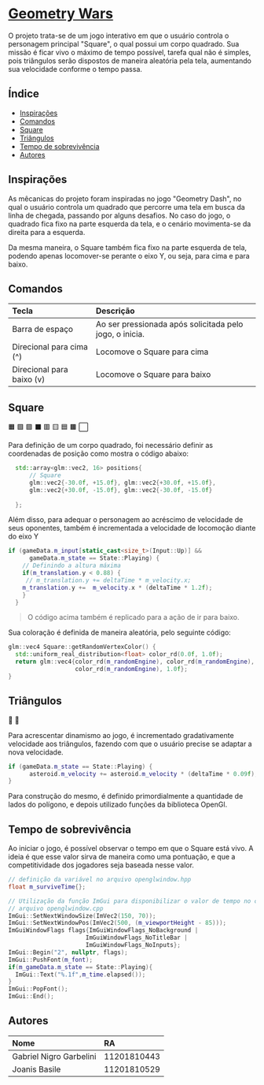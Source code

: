 # [Geometry Wars](https://gabriel-nigro.github.io/abcg/geometryWars/index.html)

O projeto trata-se de um jogo interativo em que o usuário controla o personagem principal "Square", o qual possui um corpo quadrado. Sua missão é ficar vivo o máximo de tempo possível, tarefa qual não é simples, pois triângulos serão dispostos de maneira aleatória pela tela, aumentando sua velocidade conforme o tempo passa.

## Índice

* [Inspirações](#inspirações)
* [Comandos](#comandos)
* [Square](#square)
* [Triângulos](#triângulos)
* [Tempo de sobrevivência](#tempo-de-sobrevivência)
* [Autores](#autores)



## Inspirações

As mêcanicas do projeto foram inspiradas no jogo "Geometry Dash", no qual o usuário controla um quadrado que percorre uma tela em busca da linha de chegada, passando por alguns desafios. No caso do jogo, o quadrado fica fixo na parte esquerda da tela, e o cenário movimenta-se da direita para a esquerda.

Da mesma maneira, o Square também fica fixo na parte esquerda de tela, podendo apenas locomover-se perante o eixo Y, ou seja, para cima e para baixo.

## Comandos

| Tecla                     | Descrição                                               |
|:--------------------------|:--------------------------------------------------------|
| Barra de espaço           | Ao ser pressionada após solicitada pelo jogo, o inicia. |
| Direcional para cima (^)  | Locomove o Square para cima                             |
| Direcional para baixo (v) | Locomove o Square para baixo                            |

## Square

🟧 🟩 🟪 ⬛ 🟥 🟨 🟦 🟫 ⬜

Para definição de um corpo quadrado, foi necessário definir as coordenadas de posição como mostra o código abaixo:

```cpp
  std::array<glm::vec2, 16> positions{
      // Square
      glm::vec2{-30.0f, +15.0f}, glm::vec2{+30.0f, +15.0f},
      glm::vec2{+30.0f, -15.0f}, glm::vec2{-30.0f, -15.0f}
    
  };
```

Além disso, para adequar o personagem ao acréscimo de velocidade de seus oponentes, também é incrementada a velocidade de locomoção diante do eixo Y

```cpp
if (gameData.m_input[static_cast<size_t>(Input::Up)] &&
      gameData.m_state == State::Playing) {
    // Definindo a altura máxima
    if(m_translation.y < 0.88) {
     // m_translation.y += deltaTime * m_velocity.x;
    m_translation.y +=  m_velocity.x * (deltaTime * 1.2f);
    }
  }
```

> O código acima também é replicado para a ação de ir para baixo.

Sua coloração é definida de maneira aleatória, pelo seguinte código:

```cpp
glm::vec4 Square::getRandomVertexColor() {
  std::uniform_real_distribution<float> color_rd(0.0f, 1.0f);
  return glm::vec4{color_rd(m_randomEngine), color_rd(m_randomEngine),
                   color_rd(m_randomEngine), 1.0f};
}
```

## Triângulos

🔺 🔻

Para acrescentar dinamismo ao jogo, é incrementado gradativamente velocidade aos triângulos, fazendo com que o usuário precise se adaptar a nova velocidade.

```cpp
if (gameData.m_state == State::Playing) {
      asteroid.m_velocity += asteroid.m_velocity * (deltaTime * 0.09f);
}
```

Para construção do mesmo, é definido primordialmente a quantidade de lados do polígono, e depois utilizado funções da biblioteca OpenGl.

## Tempo de sobrevivência

Ao iniciar o jogo, é possível observar o tempo em que o Square está vivo. A ideia é que esse valor sirva de maneira como uma pontuação, e que a competitividade dos jogadores seja baseada nesse valor.

```cpp
// definição da variável no arquivo openglwindow.hpp
float m_surviveTime{};

// Utilização da função ImGui para disponibilizar o valor de tempo no canto inferior direito da tela.
// arquivo openglwindow.cpp
ImGui::SetNextWindowSize(ImVec2(150, 70));
ImGui::SetNextWindowPos(ImVec2(500, (m_viewportHeight - 85)));
ImGuiWindowFlags flags{ImGuiWindowFlags_NoBackground |
                      ImGuiWindowFlags_NoTitleBar |
                      ImGuiWindowFlags_NoInputs};
ImGui::Begin("2", nullptr, flags);
ImGui::PushFont(m_font);
if(m_gameData.m_state == State::Playing){
  ImGui::Text("%.1f",m_time.elapsed());
}
ImGui::PopFont();
ImGui::End();
```


## Autores

| Nome                    | RA          |
|:------------------------|:------------|
| Gabriel Nigro Garbelini | 11201810443 |
| Joanis Basile           | 11201810529 |